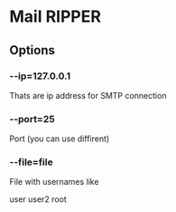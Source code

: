 # Mail RIPPER

## Options

### --ip=127.0.0.1
Thats are ip address for SMTP connection
### --port=25
Port (you can use diffirent)

### --file=file
File with usernames like

user
user2
root

